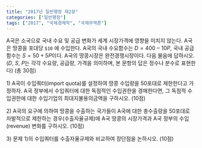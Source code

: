 ```yaml
---
title: "2017년 일반행정 제2문"
categories: ["일반행정"]
tags: ["2017", "국제경제학", "국제무역론"]
---
```


A국은 소국으로 국내 수요 및 공급 변화가 세계 시장가격에 영향을 미치지 않는다. A국은 땅콩을 포대당 `$10` 에 수입한다. A국의 국내 수요함수는 $D = 400 - 10P$, 국내 공급함수는 $S = 50 + 5P$이다. A국의 땅콩시장은 완전경쟁시장이다. 다음 물음에 답하시오. ($D$, $S$, $P$는 각각 수요량, 공급량, 가격을 의미하며, 본 문항의 답은 정수나 분수로 표현한다) (총 30점)

1\) A국이 수입쿼터(import quota)를 설정하여 땅콩 수입량을 50포대로 제한한다고 가정하자. A국 정부에서 수입쿼터에 대한 독점적인 수입권한을 경매한다면, 그 독점적 수입권한에 대한 수입기업의 최대지불용의금액을 구하시오. (10점)

2\) A국의 요구에 의하여 땅콩을 수출하는 국가들이 A국에 대한 총수출량을 50포대로 자발적으로 제한하는 경우(수출자율규제)에 A국 땅콩의 시장가격과 A국 정부의 수입(revenue) 변화를 구하시오. (10점)

3\) 문제 1\)의 수입쿼터를 수출자율규제와 비교하여 장단점을 논하시오. (10점)

